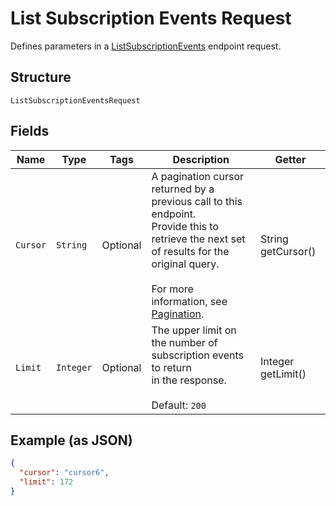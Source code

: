 
# List Subscription Events Request

Defines parameters in a
[ListSubscriptionEvents](#endpoint-subscriptions-listsubscriptionevents)
endpoint request.

## Structure

`ListSubscriptionEventsRequest`

## Fields

| Name | Type | Tags | Description | Getter |
|  --- | --- | --- | --- | --- |
| `Cursor` | `String` | Optional | A pagination cursor returned by a previous call to this endpoint.<br>Provide this to retrieve the next set of results for the original query.<br><br>For more information, see [Pagination](https://developer.squareup.com/docs/working-with-apis/pagination). | String getCursor() |
| `Limit` | `Integer` | Optional | The upper limit on the number of subscription events to return<br>in the response.<br><br>Default: `200` | Integer getLimit() |

## Example (as JSON)

```json
{
  "cursor": "cursor6",
  "limit": 172
}
```

